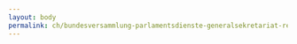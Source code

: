 ```yaml
---
layout: body
permalink: ch/bundesversammlung-parlamentsdienste-generalsekretariat-ressourcen-sicherheit-und-logistik-finanz-und-reisedienst/
---
```


